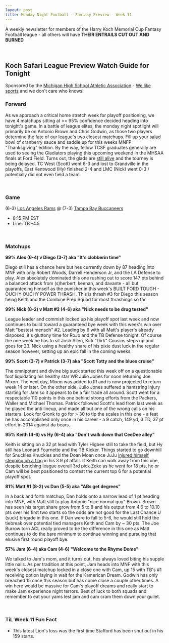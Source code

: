 ```yaml
---
layout: post
title: Monday Night Football - Fantasy Preview - Week 11
---
```


A weekly newsletter for members of the Harry Koch Memorial Cup Fantasy Football league - all others will have **THEIR ENTRAILS CUT OUT AND BURNED**

<br/>

## Koch Safari League Preview Watch Guide for Tonight

Sponsored by the [Michigan High School Athletic Association](https://www.mhsaa.com/) - [We like sportz](https://www.youtube.com/watch?v=CEVdca9U9LM) and we don't care who knows! 

### Forward

As we approach a critical home stretch week for playoff positioning, we have 4 matchups sitting at >= 95% confidence decided heading into tonight's game. In a battle of league elites, the monday night spotlight will primarily be on Antonio Brown and Chris Godwin, as those two players determine the fate of our league's two closest matchups. Fill up your salad bowl of cranberry sauce and saddle up for this weeks MNFP "Thanksgiving" edition. By the way, fellow TCSF graduates generally are used to seeing the Gladiators playing this upcoming weekend in the MHSAA finals at Ford Field. Turns out, the glads are [still alive](http://www.iosconews.com/oscoda_press/sports/article_5b8a4420-28eb-11eb-9e8a-fbd934ec9f21.html) and the tourney is being delayed. TC West (Scott) went 6-3 and lost to Grandville in the playoffs, East Kentwood (Hy) finished 2-4 and LMC (Nick) went 0-3 / potentially did not even field a team. 

<br/>

### Game
(6-3) [Los Angeles Rams](https://images-na.ssl-images-amazon.com/images/I/51-a0ymiz-L.jpg) @ (7-3) [Tampa Bay Buccaneers](https://i0.wp.com/kentsterling.com/wp-content/uploads/2019/09/Brown.jpg)
* 8:15 PM EST
* Line: TB -4.5

<br/>

### Matchups
**99% Alex (6-4) v Diego (3-7) aka "It's clobberin time"**

Diego still has a chance here but hes currently down by 87 heading into MNF with only Robert Woods, Darrell Henderson Jr, and the LA Defense to play. Alex absolutely dominated this one rushing out to score 147 pts behind a balanced attack from (s)herbert, keenan, and davante - all but guaranteeing himself as the punisher in this week's BUILT FORD TOUGH - OUCHY OUCHY POWER THRASH. This is thrash #3 for Diego this season tieing Keith and the Combine Prep Squad for most thrashings so far.

**99% Nick (8-2) v Matt #2 (4-6) aka "Nick needs to be drug tested"**

League leader and commish locked up his playoff spot last week and now continues to build toward a guaranteed bye week with this week's win over Matt "bestest mensch" #2. Leading by 6 with all Matt's player's already disposed, it's gluttony time for RoJo and the TB Defense tonight. Of course the one week he has to sit Josh Allen, Kirk "Dirk" Cousins steps up and goes for 23. Nick using a healthy share of his pixie dust luck in the regular season however, setting up an epic fall in the coming weeks. 

**99% Scott (3-7) v Patrick (3-7) aka "Scott Totty and the blues cruise"**

The omnipotent and divine big suck started this week off on a questionable foot liquidating his healthy star WR Julio Jones for soon returning Joe Mixon. The next day, Mixon was added to IR and is now projected to return week 14 or later. On the other side, Julio Jones suffered a hamstring injury starting for Jam so it appears to be a fair trade all around. Scott went for a respectable 110 points in this one behind strong efforts from the Packers, Waller and Michael Thomas. Patrick followed Scott's lead from last week as he played the anti lineup, and made all but one of the wrong calls on his starters. Look for Gronk to go for > 30 to tip the scales in this one - a feat he has accomplished only once in his career - a 9 catch, 149 yd, 3 TD, 37 pt effort in 2014 against da bears. 

**95% Keith (4-6) vs Hy (6-4) aka "Don't walk down that CeeDee alley"**

Keith is sitting on a 32 pt lead with Tyler Higbee still to take the field, but Hy still has Leonard Fournette and the TB Kicker. Things started to go downhill for Snuckles Knuckles and the Doan Moan once JuJu [injured himself stepping on a flag](https://twitter.com/Alex_Kozora/status/1330612126759710723?ref_src=twsrc%5Etfw%7Ctwcamp%5Etweetembed%7Ctwterm%5E1330612126759710723%7Ctwgr%5E&ref_url=https%3A%2F%2Fwww.cbssports.com%2Fnfl%2Fnews%2Fjuju-smith-schuster-hurts-toe-stepping-on-officials-flag-during-steelers-win-over-the-jaguars%2F) in his 3.9 pt affair. If Keith can walk away from this one, despite benching league overall 3rd pick Zeke as he went for 18 pts, he or Cam will be best positioned to contest the current top 6 for a potential playoff spot. 

**81% Matt #1 (8-2) vs Dan (5-5) aka "ABs get degrees"**

In a back and forth matchup, Dan holds onto a narrow lead of 1 pt heading into MNF, with Matt still to play Antonio "nice normal guy" Brown. Brown has seen his target share grow from 5 to 8 and his output from 4.6 to 10.10 pts over his first two starts so the odds are not good for the Last Chance U (suck) brigade in this one. If Dan were to fall to 5-6, he would still hold the tiebreak over potential tied managers Keith and Cam by ~ 30 pts. The Joe Burrow torn ACL really proved to be the difference in this one as Matt continues to do the bare minimum to continue winning and pursuing that elusive first round playoff bye.    

**57% Jam (6-4) aka Cam (4-6) "Welcome to the Rhyme Dome"**

We talked to Jam's mom, and it turns out, hes always loved biting his supple little nails. As per tradition at this point, Jam heads into MNF with this week's closest matchup locked in a close one with Cam, up 15 with TB's #1 receiving option laying in wait for the Kamerican Dream. Godwin has only breached 15 once this season but has come close a couple other times. A win here would be massive for Cam's playoff dreams and really start to make Jam experience night terrors. Best of luck to both squads and remember to eat your yams lest jam and cam cram them down your gullet.  

<br/>

### TiL Week 11 Fun Fact
- This latest Lion's loss was the first time Stafford has been shut out in his 159 starts. 
